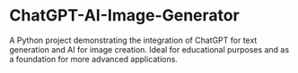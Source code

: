 # ChatGPT-AI-Image-Generator
A Python project demonstrating the integration of ChatGPT for text generation and AI for image creation. Ideal for educational purposes and as a foundation for more advanced applications.
